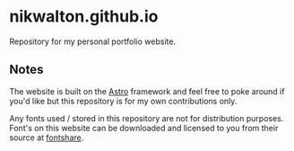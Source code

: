 # nikwalton.github.io

Repository for my personal portfolio website.

## Notes

The website is built on the [Astro](https://astro.build/) framework and feel free to poke around if you'd like but this repository is for my own contributions only.

Any fonts used / stored in this repository are not for distribution purposes. Font's on this website can be downloaded and licensed to you from their source at [fontshare](https://www.fontshare.com/).

